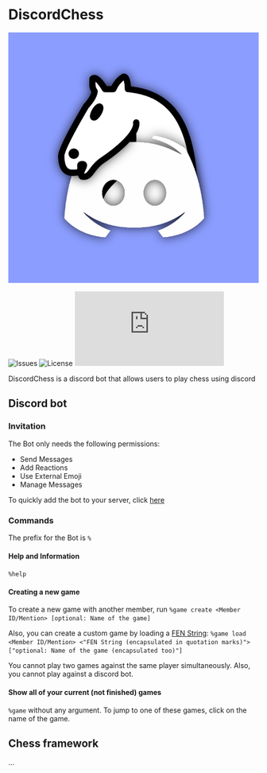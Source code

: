# DiscordChess
<p align="center"><img src="./assets/icon.png" /></p>

![Issues](https://img.shields.io/github/issues/DiscordChess/DiscordChess?style=flat-square)
![License](https://img.shields.io/github/license/DiscordChess/DiscordCHess?style=flat-square)
![discord.py dependency](https://img.shields.io/github/pipenv/locked/dependency-version/DiscordChess/DiscordChess/discord.py?style=flat-square)

DiscordChess is a discord bot that allows users to play chess using discord

## Discord bot
### Invitation
The Bot only needs the following permissions:
- Send Messages
- Add Reactions
- Use External Emoji
- Manage Messages

To quickly add the bot to your server, click [here](https://discord.com/api/oauth2/authorize?client_id=827207000005541909&permissions=272448&scope=bot)

### Commands
The prefix for the Bot is `%`

#### Help and Information
`%help`

#### Creating a new game
To create a new game with another member, run
`%game create <Member ID/Mention> [optional: Name of the game]`

Also, you can create a custom game by loading a [FEN String](https://en.wikipedia.org/wiki/Forsyth%E2%80%93Edwards_Notation):
`%game load <Member ID/Mention> <"FEN String (encapsulated in quotation marks)"> ["optional: Name of the game (encapsulated too)"]`

You cannot play two games against the same player simultaneously. Also, you cannot play against a discord bot.

#### Show all of your current (not finished) games
`%game` without any argument. To jump to one of these games, click on the name of the game.

## Chess framework
...
